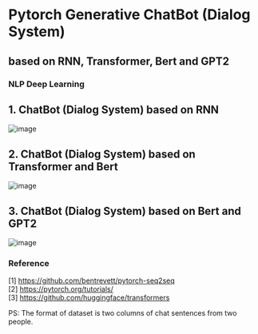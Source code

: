 # Pytorch Generative ChatBot (Dialog System)
## based on RNN, Transformer, Bert and GPT2
### NLP Deep Learning

## 1. ChatBot (Dialog System) based on RNN
![image](https://github.com/demi6od/ChatBot/blob/master/image/ChatBotRNN.jpg)

## 2. ChatBot (Dialog System) based on Transformer and Bert
![image](https://github.com/demi6od/ChatBot/blob/master/image/ChatBotBertTransformer.jpg)

## 3. ChatBot (Dialog System) based on Bert and GPT2
![image](https://github.com/demi6od/ChatBot/blob/master/image/ChatBotBertGPT.jpg)

### Reference
[1] https://github.com/bentrevett/pytorch-seq2seq<br>
[2] https://pytorch.org/tutorials/<br>
[3] https://github.com/huggingface/transformers

PS: The format of dataset is two columns of chat sentences from two people.
